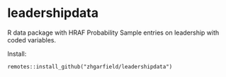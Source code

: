 # leadershipdata
R data package with HRAF Probability Sample entries on leadership with coded variables.

Install:

`remotes::install_github("zhgarfield/leadershipdata")`
